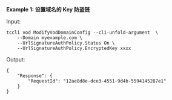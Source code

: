 **Example 1: 设置域名的 Key 防盗链**



Input: 

```
tccli vod ModifyVodDomainConfig --cli-unfold-argument  \
    --Domain myexample.com \
    --UrlSignatureAuthPolicy.Status On \
    --UrlSignatureAuthPolicy.EncryptedKey xxxx
```

Output: 
```
{
    "Response": {
        "RequestId": "12ae8d8e-dce3-4551-9d4b-5594145287e1"
    }
}
```

